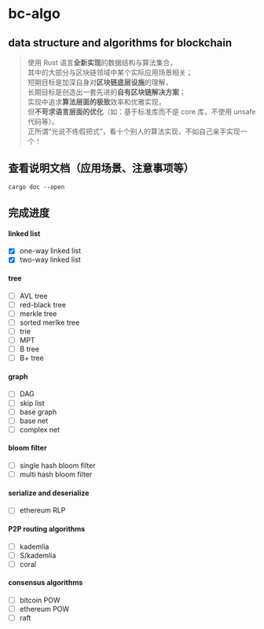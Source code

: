 # bc-algo
## data structure and algorithms for blockchain    
    
> 使用 Rust 语言**全新实现**的数据结构与算法集合，    
> 其中的大部分与区块链领域中某个实际应用场景相关；    
> 短期目标是加深自身对**区块链底层设施**的理解，    
> 长期目标是创造出一套先进的**自有区块链解决方案**；    
> 实现中追求**算法层面的极致**效率和优雅实现，    
> 但**不苛求语言层面的优化**（如：基于标准库而不是 core 库，不使用 unsafe 代码等）。    
> 正所谓“光说不练假把式”，看十个别人的算法实现，不如自己亲手实现一个！    

## 查看说明文档（应用场景、注意事项等）
```
cargo doc --open
```

## 完成进度
#### linked list
- [x] one-way linked list
- [x] two-way linked list

#### tree
- [ ] AVL tree
- [ ] red-black tree
- [ ] merkle tree
- [ ] sorted merlke tree
- [ ] trie
- [ ] MPT
- [ ] B tree
- [ ] B+ tree

#### graph
- [ ] DAG
- [ ] skip list
- [ ] base graph
- [ ] base net
- [ ] complex net

#### bloom filter
- [ ] single hash bloom filter
- [ ] multi hash bloom filter

#### serialize and deserialize
- [ ] ethereum RLP

#### P2P routing algorithms
- [ ] kademlia
- [ ] S/kademlia
- [ ] coral

#### consensus algorithms
- [ ] bitcoin POW
- [ ] ethereum POW
- [ ] raft
